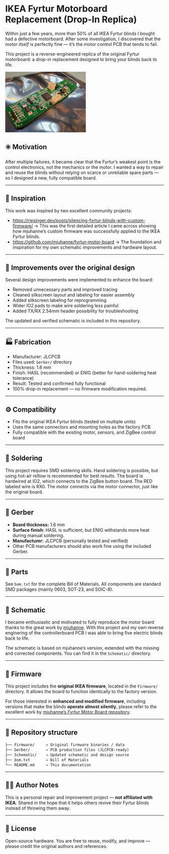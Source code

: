 # IKEA Fyrtur Motorboard Replacement (Drop-In Replica)

Within just a few years, more than 50% of all IKEA Fyrtur blinds I bought had a defective motorboard.
After some investigation, I discovered that the *motor itself* is perfectly fine — it’s the motor control PCB that tends to fail.

This project is a reverse-engineered replica of the original Fyrtur motorboard: a drop-in replacement designed to bring your blinds back to life.

<img src="Images\fyrtur.webp" style="zoom: 25%;" />

## ✳️ Motivation

After multiple failures, it became clear that the Fyrtur’s weakest point is the control electronics, not the mechanics or the motor.
I wanted a way to repair and reuse the blinds without relying on scarce or unreliable spare parts — so I designed a new, fully compatible board.

------

## 🧠 Inspiration

This work was inspired by two excellent community projects:

- https://riesinger.dev/posts/silencing-fyrtur-blinds-with-custom-firmware/
   →  This was the first detailed article I came across showing how mjuhanne’s custom firmware was successfully applied to the IKEA Fyrtur blinds.
- https://github.com/mjuhanne/fyrtur-motor-board
   → The foundation and inspiration for my own schematic improvements and hardware layout.

------

## 🧩 Improvements over the original design

Several design improvements were implemented to enhance the board:

- Removed unnecessary parts and improved tracing
- Cleaned silkscreen layout and labeling for easier assembly
- Added silkscreen labeling for reprogramming
- Wider IO2 pads to make wire soldering less painful
- Added TX/RX 2.54mm header possibility for troubleshooting

The updated and verified schematic is included in this repository.

------

## 🏭 Fabrication

- Manufacturer: JLCPCB
- Files used: `Gerber/` directory
- Thickness: 1.6 mm
- Finish: HASL (recommended) or ENIG (better for hand-soldering heat tolerance)
- Result: Tested and confirmed fully functional
- 100% drop-in replacement — no firmware modification required.

------

## ⚙️ Compatibility

- Fits the original IKEA Fyrtur blinds (tested on multiple units)
- Uses the same connectors and mounting holes as the factory PCB
- Fully compatible with the existing motor, sensors, and ZigBee control board

------

## 🔧 Soldering

This project requires SMD soldering skills. Hand soldering is possible, but using hot-air reflow is recommended for best results.
The board is hardwired at IO2, which connects to the ZigBee button board. The RED labeled wire is RX0.
The motor connects via the motor connector, just like the original board.

------

## 🧱 Gerber

- **Board thickness:** 1.6 mm
- **Surface finish:** HASL is sufficient, but ENIG withstands more heat during manual soldering.
- **Manufacturer:** JLCPCB (personally tested and verified)
- Other PCB manufacturers should also work fine using the included Gerber.

------

## 🧩 Parts

See `bom.txt` for the complete Bill of Materials.
All components are standard SMD packages (mainly 0603, SOT-23, and SOIC-8).

------

## 🧾 Schematic

I became enthusiastic and motivated to fully reproduce the motor board thanks to the great work by [mjuhanne](https://github.com/mjuhanne/fyrtur-motor-board).
With this project and my own reverse enginering of the controllerboard PCB i was able to bring five electric blinds back to life.

The schematic is based on mjuhanne’s version, extended with the missing and corrected components. You can find it in the `Schematic/` directory.

------

## 💾 Firmware

This project includes the **original IKEA firmware**, located in the `Firmware/` directory.
It allows the board to function identically to the factory version.

For those interested in **enhanced and modified firmware**, including versions that make the blinds **operate almost silently**, please refer to the excellent work by [mjuhanne’s Fyrtur Motor Board repository](https://github.com/mjuhanne/fyrtur-motor-board).

------

## 📁 Repository structure

```
├── Firmware/     → Original firmware binaries / data
├── Gerber/       → PCB production files (JLCPCB-ready)
├── Schematic/    → Updated schematic and design source
├── bom.txt       → Bill of Materials
└── README.md     → This documentation
```

------

## 🧑‍🔬 Author Notes

This is a personal repair and improvement project — **not affiliated with IKEA**.
Shared in the hope that it helps others revive their Fyrtur blinds instead of throwing them away.

------

## 📜 License

Open-source hardware. You are free to reuse, modify, and improve — please credit the original authors and references.
